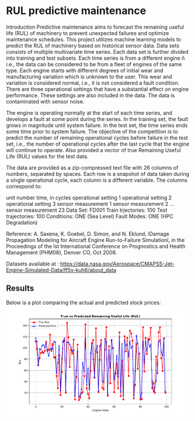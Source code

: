 # RUL predictive maintenance 

Introduction
Predictive maintenance aims to forecast the remaining useful life (RUL) of machinery to prevent unexpected failures and optimize maintenance schedules. This project utilizes machine learning models to predict the RUL of machinery based on historical sensor data.
Data sets consists of multiple multivariate time series. Each data set is further divided into training and test subsets. Each time series is from a different engine ñ i.e., the data can be considered to be from a fleet of engines of the same type. Each engine starts with different degrees of initial wear and manufacturing variation which is unknown to the user. This wear and variation is considered normal, i.e., it is not considered a fault condition. There are three operational settings that have a substantial effect on engine performance. These settings are also included in the data. The data is contaminated with sensor noise.

The engine is operating normally at the start of each time series, and develops a fault at some point during the series. In the training set, the fault grows in magnitude until system failure. In the test set, the time series ends some time prior to system failure. The objective of the competition is to predict the number of remaining operational cycles before failure in the test set, i.e., the number of operational cycles after the last cycle that the engine will continue to operate. Also provided a vector of true Remaining Useful Life (RUL) values for the test data.

The data are provided as a zip-compressed text file with 26 columns of numbers, separated by spaces. Each row is a snapshot of data taken during a single operational cycle, each column is a different variable. The columns correspond to:

unit number
time, in cycles
operational setting 1
operational setting 2
operational setting 3
sensor measurement 1
sensor measurement 2 ...
sensor measurement 23
Data Set: FD001 Train trjectories: 100 Test trajectories: 100 Conditions: ONE (Sea Level) Fault Modes: ONE (HPC Degradation)

Reference: A. Saxena, K. Goebel, D. Simon, and N. Eklund, ìDamage Propagation Modeling for Aircraft Engine Run-to-Failure Simulationî, in the Proceedings of the Ist International Conference on Prognostics and Health Management (PHM08), Denver CO, Oct 2008.

Datasets available at : https://data.nasa.gov/Aerospace/CMAPSS-Jet-Engine-Simulated-Data/ff5v-kuh6/about_data

## Results 
Below is a plot comparing the actual and predicted stock prices: 
![RUL Prediction Plot](rul_prediction_plot.png)
